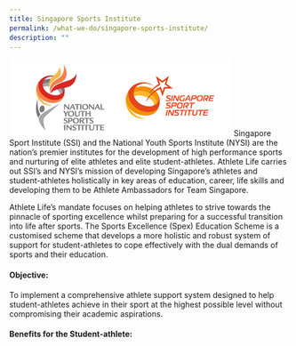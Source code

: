 ```yaml
---
title: Singapore Sports Institute
permalink: /what-we-do/singapore-sports-institute/
description: ""
---
```

![spexEducation](/images/What%20We%20Do/SpexEducation/spexEducation.png)
Singapore Sport Institute (SSI) and the National Youth Sports Institute (NYSI) are the nation’s premier institutes for the development of high performance sports and nurturing of elite athletes and elite student-athletes. Athlete Life carries out SSI’s and NYSI’s mission of developing Singapore’s athletes and student-athletes holistically in key areas of education, career, life skills and developing them to be Athlete Ambassadors for Team Singapore. 

Athlete Life’s mandate focuses on helping athletes to strive towards the pinnacle of sporting excellence whilst preparing for a successful transition into life after sports. The Sports Excellence (Spex) Education Scheme is a customised scheme that develops a more holistic and robust system of support for student-athletes to cope effectively with the dual demands of sports and their education.

#### **Objective:**

To implement a comprehensive athlete support system designed to help student-athletes achieve in their sport at the highest possible level without compromising their academic aspirations.

#### **Benefits for the Student-athlete:**


